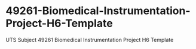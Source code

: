# 49261-Biomedical-Instrumentation-Project-H6-Template
UTS Subject 49261 Biomedical Instrumentation Project H6 Template
